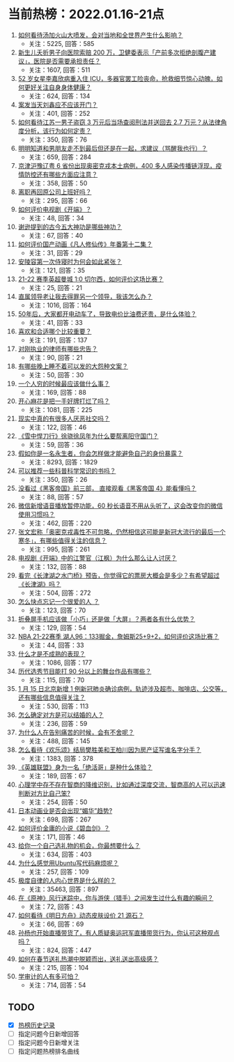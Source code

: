 # 当前热榜：2022.01.16-21点
1. [如何看待汤加火山大喷发，会对当地和全世界产生什么影响？](https://www.zhihu.com/question/511681713)
    * 关注：5225, 回答：585
2. [新生儿夭折男子向医院索赔 200 万，卫健委表示「产前多次拒绝剖腹产建议」，医院是否需要承担责任？](https://www.zhihu.com/question/511363545)
    * 关注：1607, 回答：511
3. [52 岁女星李嘉欣病重入住 ICU，多器官罢工险丧命，抢救细节惊心动魄，如何更好关注自身身体健康？](https://www.zhihu.com/question/511792492)
    * 关注：624, 回答：134
4. [案发当天刘鑫应不应该开门？](https://www.zhihu.com/question/68054983)
    * 关注：401, 回答：252
5. [如何看待江苏一男子盗窃 3 万元后当场查阅刑法并送回去 2.7 万元？从法律角度分析，该行为如何定责？](https://www.zhihu.com/question/511463396)
    * 关注：350, 回答：76
6. [明明知道和男朋友走不到最后但还是在一起，求建议（骂醒我也行）？](https://www.zhihu.com/question/511778228)
    * 关注：659, 回答：284
7. [京津沪豫辽粤 6 省份出现奥密克戎本土病例，400 多人感染传播链浮现，疫情防控还有哪些方面应注意？](https://www.zhihu.com/question/511796424)
    * 关注：358, 回答：50
8. [离职再回原公司上班好吗？](https://www.zhihu.com/question/511270079)
    * 关注：295, 回答：66
9. [如何评价电视剧《开端》？](https://www.zhihu.com/question/510965401)
    * 关注：48, 回答：34
10. [谢逊提到的古今五大神功是哪些神功？](https://www.zhihu.com/question/417873800)
    * 关注：67, 回答：40
11. [如何评价国产动画《凡人修仙传》年番第十二集？](https://www.zhihu.com/question/511534785)
    * 关注：31, 回答：29
12. [安陵容第一次侍寝时为何会如此紧张？](https://www.zhihu.com/question/507031966)
    * 关注：121, 回答：35
13. [21-22 赛季英超曼城 1:0 切尔西，如何评价这场比赛？](https://www.zhihu.com/question/511714261)
    * 关注：25, 回答：21
14. [直属领导老让我去得罪另一个领导，我该怎么办？](https://www.zhihu.com/question/505117573)
    * 关注：1016, 回答：164
15. [50年后，大家都开电动车了，导致电价比油费还贵，是什么体验？](https://www.zhihu.com/question/508226108)
    * 关注：41, 回答：33
16. [喜欢和合适哪个比较重要？](https://www.zhihu.com/question/508165552)
    * 关注：191, 回答：137
17. [对刚执业的律师有哪些忠告？](https://www.zhihu.com/question/511244903)
    * 关注：90, 回答：21
18. [有哪些晚上睡不着可以发的大怨种文案？](https://www.zhihu.com/question/511148336)
    * 关注：50, 回答：30
19. [一个人穷的时候最应该做什么事？](https://www.zhihu.com/question/459259055)
    * 关注：169, 回答：88
20. [开心麻花是把一手好牌打烂了吗？](https://www.zhihu.com/question/296780708)
    * 关注：1081, 回答：225
21. [现实中真的有很多人厌恶社交吗？](https://www.zhihu.com/question/511645578)
    * 关注：122, 回答：46
22. [《雪中悍刀行》徐骁徐凤年为什么要帮离阳守国门？](https://www.zhihu.com/question/510252887)
    * 关注：59, 回答：36
23. [假如你是一名永生者，你会怎样做才能避免自己的身份暴露？](https://www.zhihu.com/question/438453657)
    * 关注：8293, 回答：1829
24. [可以推荐一些科普科学常识的书吗？](https://www.zhihu.com/question/510329590)
    * 关注：350, 回答：26
25. [没看过《黑客帝国》前三部， 直接观看《黑客帝国 4》能看懂吗？](https://www.zhihu.com/question/508694659)
    * 关注：88, 回答：57
26. [微信新增语音播放暂停功能，60 秒长语音不用从头听了，这会改变你的微信使用习惯吗？](https://www.zhihu.com/question/511687633)
    * 关注：462, 回答：220
27. [张文宏称「奥密克戎毒性不可忽略，仍然相信这可能是新冠大流行的最后一个寒冬」，有哪些值得关注的信息？](https://www.zhihu.com/question/511767124)
    * 关注：995, 回答：261
28. [电视剧《开端》中的江警官（江枫）为什么那么让人讨厌？](https://www.zhihu.com/question/511415213)
    * 关注：132, 回答：88
29. [看完《长津湖之水门桥》预告，你觉得它的票房大概会是多少？有希望超过《长津湖》吗？](https://www.zhihu.com/question/509080475)
    * 关注：504, 回答：272
30. [怎么快点忘记一个很爱的人 ？](https://www.zhihu.com/question/511701533)
    * 关注：123, 回答：70
31. [折叠屏手机应该做「小巧」还是做「大屏」？两者各有什么优势？](https://www.zhihu.com/question/511484333)
    * 关注：129, 回答：54
32. [NBA 21-22赛季 湖人96：133掘金，詹姆斯25+9+2，如何评价这场比赛？](https://www.zhihu.com/question/511795850)
    * 关注：44, 回答：33
33. [什么才是不成熟的表现？](https://www.zhihu.com/question/503406861)
    * 关注：1086, 回答：177
34. [历代选秀节目能打 90 分以上的舞台作品有哪些？](https://www.zhihu.com/question/485258505)
    * 关注：115, 回答：70
35. [1 月 15 日北京新增 1 例新冠肺炎确诊病例，轨迹涉及超市、咖啡店、公交等，还有哪些信息值得关注？](https://www.zhihu.com/question/511715203)
    * 关注：530, 回答：113
36. [怎么确定对方是可以结婚的人？](https://www.zhihu.com/question/295070389)
    * 关注：236, 回答：59
37. [为什么人在告别痛苦的时候，会有不舍呢？](https://www.zhihu.com/question/507620583)
    * 关注：488, 回答：145
38. [怎么看待《欢乐颂》结局樊胜美和王柏川因为房产证写谁名字分手？](https://www.zhihu.com/question/60332816)
    * 关注：1383, 回答：378
39. [《英雄联盟》身为一名「绝活哥」是种什么体验？](https://www.zhihu.com/question/457012533)
    * 关注：189, 回答：67
40. [心理学中存不存在智商的降维识别，比如通过深度交流，智商高的人可以迅速判断对方比自己笨?](https://www.zhihu.com/question/511250553)
    * 关注：254, 回答：50
41. [日本动画业是否会出现“媚华”趋势?](https://www.zhihu.com/question/290451641)
    * 关注：698, 回答：267
42. [如何评价金庸的小说《碧血剑》？](https://www.zhihu.com/question/22625563)
    * 关注：171, 回答：46
43. [给你一个自己选礼物的机会，你最想要什么？](https://www.zhihu.com/question/502993392)
    * 关注：634, 回答：403
44. [为什么感觉用Ubuntu写代码麻烦呢？](https://www.zhihu.com/question/508171913)
    * 关注：257, 回答：109
45. [极度自律的人内心世界是什么样的？](https://www.zhihu.com/question/28950880)
    * 关注：35463, 回答：897
46. [在《原神》风行迷踪中，你与游侠（猎手）之间发生过什么有趣的瞬间？](https://www.zhihu.com/question/511666402)
    * 关注：72, 回答：43
47. [如何看待《明日方舟》动态皮肤设价 21 源石？](https://www.zhihu.com/question/511719100)
    * 关注：66, 回答：69
48. [孙杨也开始直播带货了，有人质疑奥运冠军直播带货行为，你认可这种观点吗？](https://www.zhihu.com/question/511517822)
    * 关注：824, 回答：447
49. [如何在春节送礼热潮中脱颖而出，送礼送出高级感？](https://www.zhihu.com/question/511516436)
    * 关注：215, 回答：104
50. [学审计的人有多可怕？](https://www.zhihu.com/question/296071288)
    * 关注：714, 回答：54
## TODO
* [x] [热榜历史记录](hot_history/AllHot.md)
* [ ] 指定问题今日新增回答
* [ ] 指定问题今日新增关注
* [ ] 指定问题热榜排名曲线
